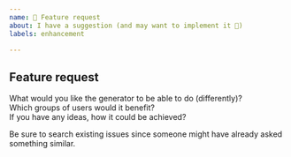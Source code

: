 ```yaml
---
name: 🚀 Feature request
about: I have a suggestion (and may want to implement it 🙂)
labels: enhancement

---
```


## Feature request

What would you like the generator to be able to do (differently)?   
Which groups of users would it benefit?   
If you have any ideas, how it could be achieved?

Be sure to search existing issues since someone might have already asked something similar.